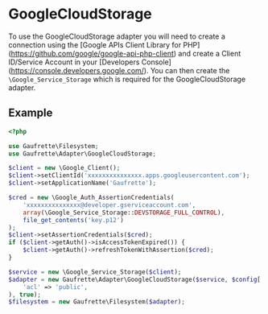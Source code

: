 # GoogleCloudStorage

To use the GoogleCloudStorage adapter you will need to create a connection using the [Google APIs Client Library for PHP]
(https://github.com/google/google-api-php-client) and create a Client ID/Service Account in your [Developers Console]
(https://console.developers.google.com/). You can then create the `\Google_Service_Storage` which is required for the
GoogleCloudStorage adapter.

## Example

```php
<?php

use Gaufrette\Filesystem;
use Gaufrette\Adapter\GoogleCloudStorage;

$client = new \Google_Client();
$client->setClientId('xxxxxxxxxxxxxxx.apps.googleusercontent.com');
$client->setApplicationName('Gaufrette');

$cred = new \Google_Auth_AssertionCredentials(
    'xxxxxxxxxxxxxxx@developer.gserviceaccount.com',
    array(\Google_Service_Storage::DEVSTORAGE_FULL_CONTROL),
    file_get_contents('key.p12')
);
$client->setAssertionCredentials($cred);
if ($client->getAuth()->isAccessTokenExpired()) {
    $client->getAuth()->refreshTokenWithAssertion($cred);
}

$service = new \Google_Service_Storage($client);
$adapter = new Gaufrette\Adapter\GoogleCloudStorage($service, $config['gcsBucket'], array(
    'acl' => 'public',
), true);
$filesystem = new Gaufrette\Filesystem($adapter);
```
